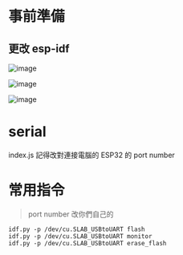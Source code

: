 # 事前準備

## 更改 esp-idf

![image](https://user-images.githubusercontent.com/1200981/117580273-ce6da600-b129-11eb-94ec-f9f23b02a33c.png)

![image](https://user-images.githubusercontent.com/1200981/117580286-d9283b00-b129-11eb-856b-5678c996cbe1.png)

![image](https://user-images.githubusercontent.com/1200981/117580297-e513fd00-b129-11eb-95e3-e8ddf6091ccd.png)

# serial

index.js 記得改對連接電腦的 ESP32 的 port number

# 常用指令

> port number 改你們自己的

```
idf.py -p /dev/cu.SLAB_USBtoUART flash
idf.py -p /dev/cu.SLAB_USBtoUART monitor
idf.py -p /dev/cu.SLAB_USBtoUART erase_flash
```
